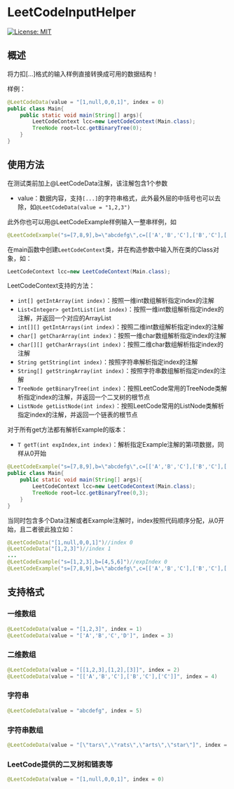 # LeetCodeInputHelper
 [![License: MIT](https://img.shields.io/badge/License-MIT-yellow.svg)](https://opensource.org/licenses/MIT)
## 概述
将力扣[...]格式的输入样例直接转换成可用的数据结构！

样例：
```java
@LeetCodeData(value = "[1,null,0,0,1]", index = 0)
public class Main{
    public static void main(String[] args){
        LeetCodeContext lcc=new LeetCodeContext(Main.class);
        TreeNode root=lcc.getBinaryTree(0);
    }
}
```

## 使用方法
在测试类前加上@LeetCodeData注解，该注解包含1个参数
- value：数据内容，支持`[...]`的字符串格式，此外最外层的中括号也可以去除，如`@LeetCodeData(value = "1,2,3")
`

此外你也可以用@LeetCodeExample样例输入一整串样例，如
```java
@LeetCodeExample("s=[7,8,9],b=\"abcdefg\",c=[['A','B','C'],['B','C'],['C']],d=[1,null,0,0,1]")
```

在main函数中创建`LeetCodeContext`类，并在构造参数中输入所在类的Class对象，如：
```java
LeetCodeContext lcc=new LeetCodeContext(Main.class);
```

LeetCodeContext支持的方法：
- `int[] getIntArray(int index)`：按照一维int数组解析指定index的注解
- `List<Integer> getIntList(int index)`：按照一维int数组解析指定index的注解，并返回一个对应的ArrayList
- `int[][] getIntArrays(int index)`：按照二维int数组解析指定index的注解
- `char[] getCharArray(int index)`：按照一维char数组解析指定index的注解
- `char[][] getCharArrays(int index)`：按照二维char数组解析指定index的注解
- `String getString(int index)`：按照字符串解析指定index的注解
- `String[] getStringArray(int index)`：按照字符串数组解析指定index的注解
- `TreeNode getBinaryTree(int index)`：按照LeetCode常用的TreeNode类解析指定index的注解，并返回一个二叉树的根节点
- `ListNode getListNode(int index)`：按照LeetCode常用的ListNode类解析指定index的注解，并返回一个链表的根节点

对于所有get方法都有解析Example的版本：
- `T getT(int expIndex,int index)`：解析指定Example注解的第i项数据，同样从0开始

```java
@LeetCodeExample("s=[7,8,9],b=\"abcdefg\",c=[['A','B','C'],['B','C'],['C']],d=[1,null,0,0,1]")
public class Main{
    public static void main(String[] args){
        LeetCodeContext lcc=new LeetCodeContext(Main.class);
        TreeNode root=lcc.getBinaryTree(0,3);
    }
}
```

当同时包含多个Data注解或者Example注解时，index按照代码顺序分配，从0开始，且二者彼此独立如：
```java
@LeetCodeData("[1,null,0,0,1]")//index 0
@LeetCodeData("[1,2,3]")//index 1
...
@LeetCodeExample("s=[1,2,3],b=[4,5,6]")//expIndex 0
@LeetCodeExample("s=[7,8,9],b=\"abcdefg\",c=[['A','B','C'],['B','C'],['C']]")//Index 1
```

## 支持格式
### 一维数组
```java
@LeetCodeData(value = "[1,2,3]", index = 1)
@LeetCodeData(value = "['A','B','C','D']", index = 3)
```

### 二维数组
```java
@LeetCodeData(value = "[[1,2,3],[1,2],[3]]", index = 2)
@LeetCodeData(value = "[['A','B','C'],['B','C'],['C']]", index = 4)
```

### 字符串
```java
@LeetCodeData(value = "abcdefg", index = 5)
```

### 字符串数组 
```java
@LeetCodeData(value = "[\"tars\",\"rats\",\"arts\",\"star\"]", index = 6)
```

### LeetCode提供的二叉树和链表等
```java
@LeetCodeData(value = "[1,null,0,0,1]", index = 0)
```

